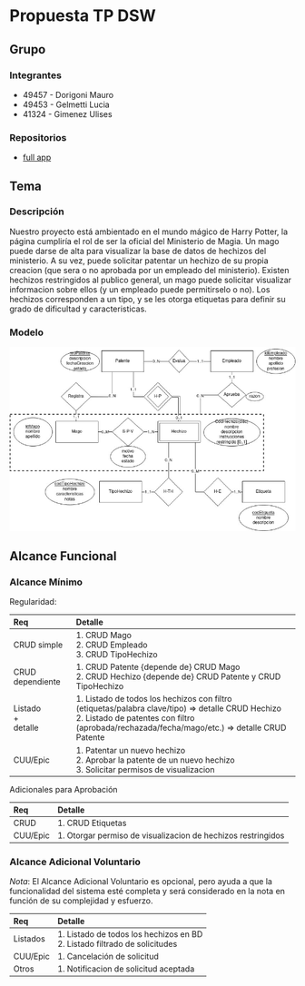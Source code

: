 # Propuesta TP DSW

## Grupo

### Integrantes

- 49457 - Dorigoni Mauro
- 49453 - Gelmetti Lucia
- 41324 - Gimenez Ulises

### Repositorios

- [full app](https://github.com/Mauro-Dorigoni/DesarrolloSoftware-2024)

## Tema

### Descripción

Nuestro proyecto está ambientado en el mundo mágico de Harry Potter,
la página cumpliría el rol de ser la oficial del Ministerio de Magia. Un mago puede darse de alta
para visualizar la base de datos de hechizos del ministerio. A su vez, puede solicitar patentar
un hechizo de su propia creacion (que sera o no aprobada por un empleado del ministerio).
Existen hechizos restringidos al publico general, un mago puede solicitar visualizar informacion sobre
ellos (y un empleado puede permitirselo o no).
Los hechizos corresponden a un tipo, y se les otorga etiquetas para definir su grado de dificultad y
caracteristicas.

### Modelo

![](https://github.com/Mauro-Dorigoni/DesarrolloSoftware-2024/blob/main/assets/media/DER_TP_IntegradorDS_HP.jpg)

## Alcance Funcional

### Alcance Mínimo

Regularidad:

| Req                     | Detalle                                                                                                                                                                                               |
| :---------------------- | :---------------------------------------------------------------------------------------------------------------------------------------------------------------------------------------------------- |
| CRUD simple             | 1. CRUD Mago<br>2. CRUD Empleado<br>3. CRUD TipoHechizo<br>                                                                                                                                          |
| CRUD dependiente        | 1. CRUD Patente {depende de} CRUD Mago<br>2. CRUD Hechizo {depende de} CRUD Patente y CRUD TipoHechizo <br>                                                                                           | 3.CRUD SolicitudPermisoVisualizacion {depende de} CRUD Mago y CRUD Hechizo<br> |     |
| Listado<br>+<br>detalle | 1. Listado de todos los hechizos con filtro (etiquetas/palabra clave/tipo) => detalle CRUD Hechizo<br> 2. Listado de patentes con filtro (aprobada/rechazada/fecha/mago/etc.) => detalle CRUD Patente |
| CUU/Epic                | 1. Patentar un nuevo hechizo<br>2. Aprobar la patente de un nuevo hechizo<br>3. Solicitar permisos de visualizacion                                                                                   | .                                                                              |

Adicionales para Aprobación

| Req      | Detalle                                                      |
| :------- | :----------------------------------------------------------- |
| CRUD     | 1. CRUD Etiquetas<br>                                        |
| CUU/Epic | 1. Otorgar permiso de visualizacion de hechizos restringidos |

### Alcance Adicional Voluntario

_Nota_: El Alcance Adicional Voluntario es opcional, pero ayuda a que la funcionalidad del sistema esté completa y será considerado en la nota en función de su complejidad y esfuerzo.

| Req      | Detalle                                                                        |
| :------- | :----------------------------------------------------------------------------- |
| Listados | 1. Listado de todos los hechizos en BD <br> 2. Listado filtrado de solicitudes |
| CUU/Epic | 1. Cancelación de solicitud                                                    |
| Otros    | 1. Notificacion de solicitud aceptada                                          |
